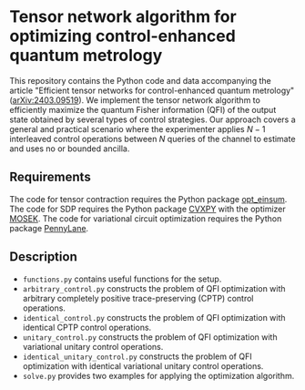 # Tensor network algorithm for optimizing control-enhanced quantum metrology
This repository contains the Python code and data accompanying the article "Efficient tensor networks for control-enhanced quantum metrology"([arXiv:2403.09519](https://arxiv.org/abs/2403.09519)). We implement the tensor network algorithm to efficiently maximize the quantum Fisher information (QFI) of the output state obtained by several types of control strategies. Our approach covers a general and practical scenario where the experimenter applies $N−1$ interleaved control operations between $N$ queries of the channel to estimate and uses no or bounded ancilla. 
## Requirements
The code for tensor contraction requires the Python package [opt_einsum](https://optimized-einsum.readthedocs.io/en/stable/). The code for SDP requires the Python package [CVXPY](https://www.cvxpy.org) with the optimizer [MOSEK](https://www.mosek.com). The code for variational circuit optimization requires the Python package [PennyLane](https://pennylane.ai/).
## Description
* `functions.py` contains useful functions for the setup.
* `arbitrary_control.py` constructs the problem of QFI optimization with arbitrary completely positive trace-preserving (CPTP) control operations.
* `identical_control.py` constructs the problem of QFI optimization with identical CPTP control operations.
* `unitary_control.py` constructs the problem of QFI optimization with variational unitary control operations.
* `identical_unitary_control.py` constructs the problem of QFI optimization with identical variational unitary control operations.
* `solve.py` provides two examples for applying the optimization algorithm.
